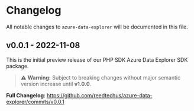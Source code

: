 # Changelog

All notable changes to `azure-data-explorer` will be documented in this file.

## v0.0.1 - 2022-11-08

This is the initial preview release of our PHP SDK Azure Data Explorer SDK package.

> ⚠️ **Warning:** Subject to breaking changes without major semantic version increase until **v1.0.0**.

**Full Changelog**: https://github.com/reedtechus/azure-data-explorer/commits/v0.0.1
